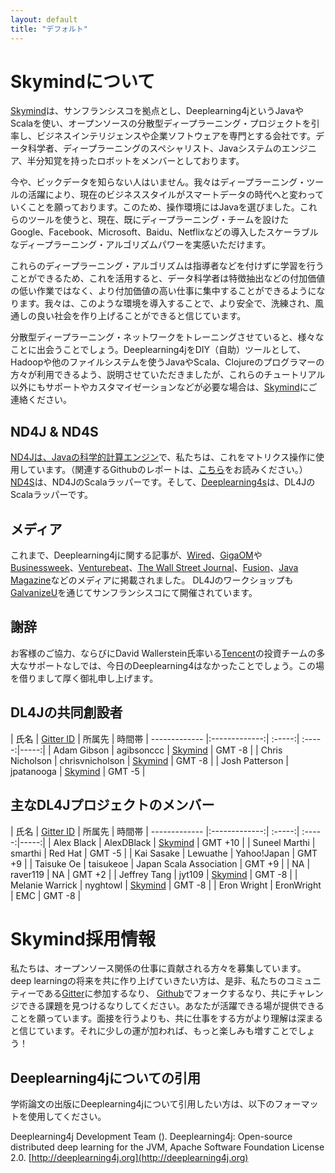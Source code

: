 ```yaml
---
layout: default
title: "デフォルト"
---
```


# Skymindについて

[Skymind](http://www.skymind.io)は、サンフランシスコを拠点とし、Deeplearning4jというJavaやScalaを使い、オープンソースの分散型ディープラーニング・プロジェクトを引率し、ビジネスインテリジェンスや企業ソフトウェアを専門とする会社です。データ科学者、ディープラーニングのスペシャリスト、Javaシステムのエンジニア、半分知覚を持ったロボットをメンバーとしております。 

今や、ビックデータを知らない人はいません。我々はディープラーニング・ツールの活躍により、現在のビジネススタイルがスマートデータの時代へと変わっていくことを願っております。このため、操作環境にはJavaを選びました。これらのツールを使うと、現在、既にディープラーニング・チームを設けたGoogle、Facebook、Microsoft、Baidu、Netflixなどの導入したスケーラブルなディープラーニング・アルゴリズムパワーを実感いただけます。 

これらのディープラーニング・アルゴリズムは指導者などを付けずに学習を行うことができるため、これを活用すると、データ科学者は特徴抽出などの付加価値の低い作業ではなく、より付加価値の高い仕事に集中することができるようになります。我々は、このような環境を導入することで、より安全で、洗練され、風通しの良い社会を作り上げることができると信じています。 

分散型ディープラーニング・ネットワークをトレーニングさせていると、様々なことに出会うことでしょう。Deeplearning4jをDIY（自助）ツールとして、Hadoopや他のファイルシステムを使うJavaやScala、Clojureのプログラマーの方々が利用できるよう、説明させていただきましたが、これらのチュートリアル以外にもサポートやカスタマイゼーションなどが必要な場合は、[Skymind](http://www.skymind.io/contact/)にご連絡ください。 

## ND4J & ND4S

[ND4Jは、Javaの科学的計算エンジン](http://nd4j.org/)で、私たちは、これをマトリクス操作に使用しています。（関連するGithubのレポートは、[こちら](https://github.com/deeplearning4j/nd4j/)をお読みください。）[ND4S](https://github.com/deeplearning4j/nd4s)は、ND4JのScalaラッパーです。そして、[Deeplearning4s](https://github.com/deeplearning4j/deeplearning4s)は、DL4JのScalaラッパーです。 

## メディア

これまで、Deeplearning4jに関する記事が、[Wired](http://www.wired.com/2014/06/skymind-deep-learning/)、[GigaOM](http://gigaom.com/2014/06/02/a-startup-called-skymind-launches-pushing-open-source-deep-learning/)や[Businessweek](http://www.businessweek.com/articles/2014-06-03/teaching-smaller-companies-how-to-probe-deep-learning-on-their-own)、[Venturebeat](http://venturebeat.com/2014/06/02/skymind-launches-with-open-source-plug-and-play-deep-learning-features-for-your-app/)、[The Wall Street Journal](http://blogs.wsj.com/cio/2014/06/03/the-morning-download-apple-relies-on-ecosystem-for-innovation/)、[Fusion](http://fusion.net/story/177825/privacy-conscious-siris-that-dont-give-up-your-secrets-are-coming/)、[Java Magazine](oraclejavamagazine-digital.com/javamagazine/may_june_2015?sub_id=DJ9kzXBnuXELe#pg58)などのメディアに掲載されました。 DL4Jのワークショップも[GalvanizeU](http://www.galvanizeu.com/)を通じてサンフランシスコにて開催されています。  

## 謝辞

お客様のご協力、ならびにDavid Wallerstein氏率いる[Tencent](http://www.tencent.com/en-us/at/managementteam.shtml)の投資チームの多大なサポートなしでは、今日のDeeplearning4はなかったことでしょう。この場を借りまして厚く御礼申し上げます。

## DL4Jの共同創設者

| 氏名    | [Gitter ID](https://gitter.im/deeplearning4j/deeplearning4j) | 所属先 | 時間帯
| ------------- |:-------------:| :-----:| :-----:|-----:|
| Adam Gibson | agibsonccc      | [Skymind](http://skymind.io) | GMT -8 |
| Chris Nicholson | chrisvnicholson | [Skymind](http://skymind.io) | GMT -8 |
| Josh Patterson  |  jpatanooga | [Skymind](http://skymind.io) | GMT -5 |

## 主なDL4Jプロジェクトのメンバー 

| 氏名    | [Gitter ID](https://gitter.im/deeplearning4j/deeplearning4j) | 所属先 | 時間帯
| ------------- |:-------------:| :-----:| :-----:|-----:|
| Alex Black  |  AlexDBlack | [Skymind](http://skymind.io) | GMT +10 |
| Suneel Marthi  |  smarthi | Red Hat  | GMT -5 |
| Kai Sasake  |  Lewuathe | Yahoo!Japan | GMT +9 |
| Taisuke Oe  |  taisukeoe | Japan Scala Association  | GMT +9 |
| NA  |  raver119 | NA | GMT +2 |
| Jeffrey Tang | jyt109 | [Skymind](http://skymind.io) | GMT -8 |
| Melanie Warrick | nyghtowl  | [Skymind](http://skymind.io) | GMT -8 |
| Eron Wright  |  EronWright | EMC  | GMT -8 |

# Skymind採用情報

私たちは、オープンソース関係の仕事に貢献される方々を募集しています。deep learningの将来を共に作り上げていきたい方は、是非、私たちのコミュニティーである[Gitter](https://gitter.im/deeplearning4j/deeplearning4j)に参加するなり、 [Github](https://github.com/deeplearning4j)でフォークするなり、共にチャレンジできる課題を見つけるなりしてください。あなたが活躍できる場が提供できることを願っています。面接を行うよりも、共に仕事をする方がより理解は深まると信じています。それに少しの運が加われば、もっと楽しみも増すことでしょう！

## Deeplearning4jについての引用

学術論文の出版にDeeplearning4jについて引用したい方は、以下のフォーマットを使用してください。

Deeplearning4j Development Team (<CURRENT YEAR>). Deeplearning4j: Open-source distributed deep learning for the JVM, Apache Software Foundation License 2.0. [http://deeplearning4j.org](http://deeplearning4j.org)
